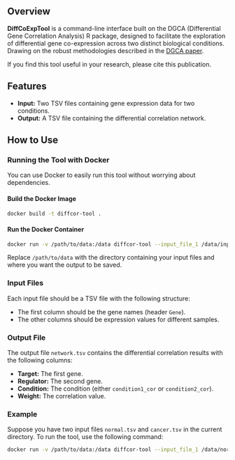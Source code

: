 ## Overview

**DiffCoExpTool** is a command-line interface built on the DGCA (Differential Gene Correlation Analysis) R package, designed to facilitate the exploration of differential gene co-expression across two distinct biological conditions. Drawing on the robust methodologies described in the [DGCA paper](https://bmcsystbiol.biomedcentral.com/articles/10.1186/s12918-016-0349-1).

If you find this tool useful in your research, please cite this publication.


## Features

- **Input:** Two TSV files containing gene expression data for two conditions.
- **Output:** A TSV file containing the differential correlation network.

## How to Use

### Running the Tool with Docker

You can use Docker to easily run this tool without worrying about dependencies.

#### Build the Docker Image

```bash
docker build -t diffcor-tool .
```

#### Run the Docker Container

```bash
docker run -v /path/to/data:/data diffcor-tool --input_file_1 /data/input1.tsv --input_file_2 /data/input2.tsv --output_path /data
```

Replace `/path/to/data` with the directory containing your input files and where you want the output to be saved.

### Input Files

Each input file should be a TSV file with the following structure:

- The first column should be the gene names (header `Gene`).
- The other columns should be expression values for different samples.

### Output File

The output file `network.tsv` contains the differential correlation results with the following columns:

- **Target:** The first gene.
- **Regulator:** The second gene.
- **Condition:** The condition (either `condition1_cor` or `condition2_cor`).
- **Weight:** The correlation value.

### Example

Suppose you have two input files `normal.tsv` and `cancer.tsv` in the current directory. To run the tool, use the following command:

```bash
docker run -v /path/to/data:/data diffcor-tool --input_file_1 /data/normal.tsv --input_file_2 /data/cancer.tsv --output_path /data
```

